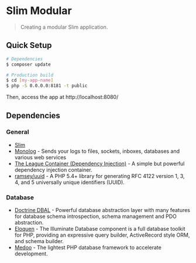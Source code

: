# Slim Modular

> Creating a modular Slim application.

## Quick Setup

``` bash
# Dependencies
$ composer update

# Production build
$ cd [my-app-name]
$ php -S 0.0.0.0:8181 -t public
```

Then, access the app at http://localhost:8080/

## Dependencies

### General

* [Slim](https://www.slimframework.com/docs/)
* [Monolog](https://github.com/Seldaek/monolog) - Sends your logs to files, sockets, inboxes, databases and various web services
* [The League Container (Dependency Injection)](https://github.com/thephpleague/container) - A simple but powerful dependency injection container.
* [ramsey/uuid](https://github.com/ramsey/uuid) - A PHP 5.4+ library for generating RFC 4122 version 1, 3, 4, and 5 universally unique identifiers (UUID).

### Database

* [Doctrine DBAL](https://github.com/doctrine/dbal) - Powerful database abstraction layer with many features for database schema introspection, schema management and PDO abstraction.
* [Eloquen](https://github.com/illuminate/database) - The Illuminate Database component is a full database toolkit for PHP, providing an expressive query builder, ActiveRecord style ORM, and schema builder.
* [Medoo](https://medoo.in/doc) - The lightest PHP database framework to accelerate development.
